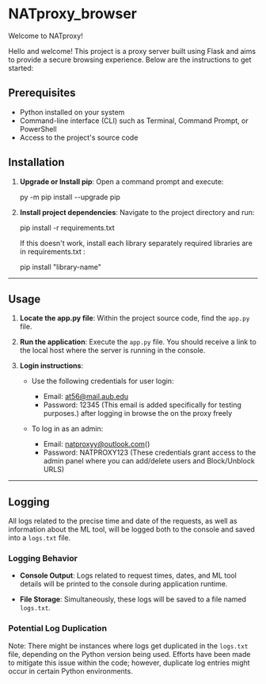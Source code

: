 # NATproxy_browser 
Welcome to NATproxy!

Hello and welcome! This project is a proxy server built using Flask and aims to provide a secure browsing experience. Below are the instructions to get started:

## Prerequisites

- Python installed on your system
- Command-line interface (CLI) such as Terminal, Command Prompt, or PowerShell
- Access to the project's source code

## Installation

1. **Upgrade or Install pip**: Open a command prompt and execute:
    
    py -m pip install --upgrade pip
    

2. **Install project dependencies**: Navigate to the project directory and run:
   
    pip install -r requirements.txt
    
    If this doesn't work, install each library separately required libraries are in requirements.txt :
    
    pip install "library-name"

--------------------------------------------------------------------------------------------------------------------------------------------------------------------------------------------------------------------------------------------

## Usage

1. **Locate the app.py file**: 
Within the project source code, find the `app.py` file.

2. **Run the application**:
 Execute the `app.py` file. You should receive a link to the local host where the server is running in the console.

3. **Login instructions**:

    - Use the following credentials for user login:
        - Email: at56@mail.aub.edu
        - Password: 12345
        (This email is added specifically for testing purposes.)
	after logging in browse the on the proxy freely

    - To log in as an admin:
        - Email: natproxyy@outlook.com()
        - Password: NATPROXY123
        (These credentials grant access to the admin panel where you can add/delete users and Block/Unblock URLS)

--------------------------------------------------------------------------------------------------------------------------------------------------------------------------------------------------------------------------------------------

## Logging

All logs related to the precise time and date of the requests, as well as information about the ML tool, will be logged both to the console and saved into a `logs.txt` file.

### Logging Behavior

- **Console Output**: Logs related to request times, dates, and ML tool details will be printed to the console during application runtime.
  
- **File Storage**: Simultaneously, these logs will be saved to a file named `logs.txt`.

### Potential Log Duplication

Note: There might be instances where logs get duplicated in the `logs.txt` file, depending on the Python version being used. Efforts have been made to mitigate this issue within the code; however, duplicate log entries might occur in certain Python environments.
